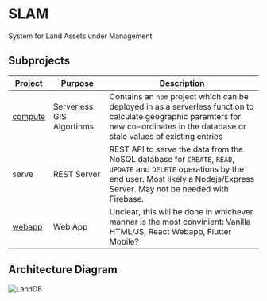 # SLAM
System for Land Assets under Management

## Subprojects
| Project | Purpose | Description |
| --- | --- | --- |
| [compute](https://github.com/TechnocultureResearch/SLAM/tree/dev/compute) | Serverless GIS Algortihms | Contains an `npm` project which can be deployed in as a serverless function to calculate geographic paramters for new co-ordinates in the database or stale values of existing entries |
| serve | REST Server | REST API to serve the data from the NoSQL database for `CREATE`, `READ`, `UPDATE` and `DELETE` operations by the end user. Most likely a Nodejs/Express Server. May not be needed with Firebase. |
| [webapp](https://github.com/TechnocultureResearch/SLAM/tree/dev/webapp) | Web App | Unclear, this will be done in whichever manner is the most convinient: Vanilla HTML/JS, React Webapp, Flutter Mobile? |

## Architecture Diagram
![LandDB](https://user-images.githubusercontent.com/33483920/135711416-5e4b013f-e331-46e8-b44f-a1e93cdb0f8a.png)
